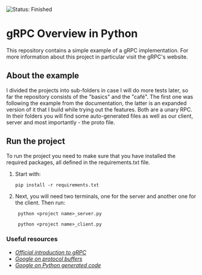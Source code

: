 ![Status: Finished](https://img.shields.io/badge/Status-Finished-%235d6d91)
# gRPC Overview in Python
This repository contains a simple example of a gRPC implementation. For more information about this project in particular visit the gRPC's website.

## About the example
 I divided the projects into sub-folders in case I will do more tests later, so far the repository consists of the "basics" and the "café". The first one was following the example from the documentation, the latter is an expanded version of it that I build while trying out the features. Both are a unary RPC. In their folders you will find some auto-generated files as well as our client, server and most importantly - the proto file.

## Run the project
To run the project you need to make sure that you have installed the required packages, all defined in the requirements.txt file.
1. Start with:
    ```shell
    pip install -r requirements.txt
    ```
   
2. Next, you will need two terminals, one for the server and another one for the client. Then run:
   ```shell
    python <project name>_server.py
    ```
   ```shell
    python <project name>_client.py
    ```



### Useful resources
- [*Official introduction to gRPC*](https://grpc.io/docs/what-is-grpc/introduction/)
- [*Google on protocol buffers*](https://developers.google.com/protocol-buffers/docs/overview)
- [*Google on Python generated code*](https://developers.google.com/protocol-buffers/docs/reference/python-generated)